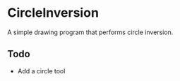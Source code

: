 CircleInversion 
===========

A simple drawing program that performs circle inversion.

Todo
------------
* Add a circle tool